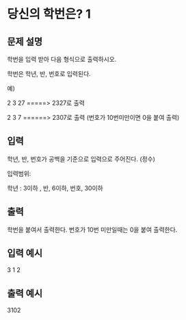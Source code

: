 # 당신의 학번은? 1
## 문제 설명      
학번을 입력 받아 다음 형식으로 출력하시오.

학번은 학년, 반, 번호로 입력된다.

예)

2 3 27   =====>    2327로 출력

2 3 7   ======> 2307로 출력   (번호가 10번미만이면 0을 붙여 출력)

## 입력
학년, 반, 번호가 공백을 기준으로 입력으로 주어진다. (정수)

입력범위:

학년 : 3이하 , 반, 6이하, 번호, 30이하

## 출력
학번을 붙여서 출력한다. 번호가 10번 미만일때는 0을 붙여 출력한다.

## 입력 예시   
3 1 2

## 출력 예시
3102